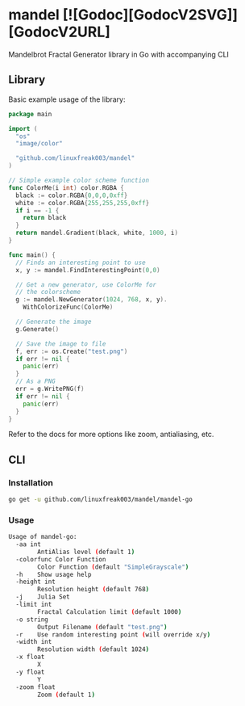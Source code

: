 # mandel [![Godoc][GodocV2SVG]][GodocV2URL]

Mandelbrot Fractal Generator library in Go with accompanying CLI

## Library

Basic example usage of the library:

```go
package main

import (
  "os"
  "image/color"

  "github.com/linuxfreak003/mandel"
)

// Simple example color scheme function
func ColorMe(i int) color.RGBA {
  black := color.RGBA{0,0,0,0xff}
  white := color.RGBA{255,255,255,0xff}
  if i == -1 {
    return black
  }
  return mandel.Gradient(black, white, 1000, i)
}

func main() {
  // Finds an interesting point to use
  x, y := mandel.FindInterestingPoint(0,0)

  // Get a new generator, use ColorMe for
  // the colorscheme
  g := mandel.NewGenerator(1024, 768, x, y).
    WithColorizeFunc(ColorMe)

  // Generate the image
  g.Generate()

  // Save the image to file
  f, err := os.Create("test.png")
  if err != nil {
    panic(err)
  }
  // As a PNG
  err = g.WritePNG(f)
  if err != nil {
    panic(err)
  }
}
```

Refer to the docs for more options like zoom, antialiasing, etc.

## CLI

### Installation

```bash
go get -u github.com/linuxfreak003/mandel/mandel-go
```

### Usage

```bash
Usage of mandel-go:
  -aa int
        AntiAlias level (default 1)
  -colorfunc Color Function
        Color Function (default "SimpleGrayscale")
  -h    Show usage help
  -height int
        Resolution height (default 768)
  -j    Julia Set
  -limit int
        Fractal Calculation limit (default 1000)
  -o string
        Output Filename (default "test.png")
  -r    Use random interesting point (will override x/y)
  -width int
        Resolution width (default 1024)
  -x float
        X
  -y float
        Y
  -zoom float
        Zoom (default 1)
```

